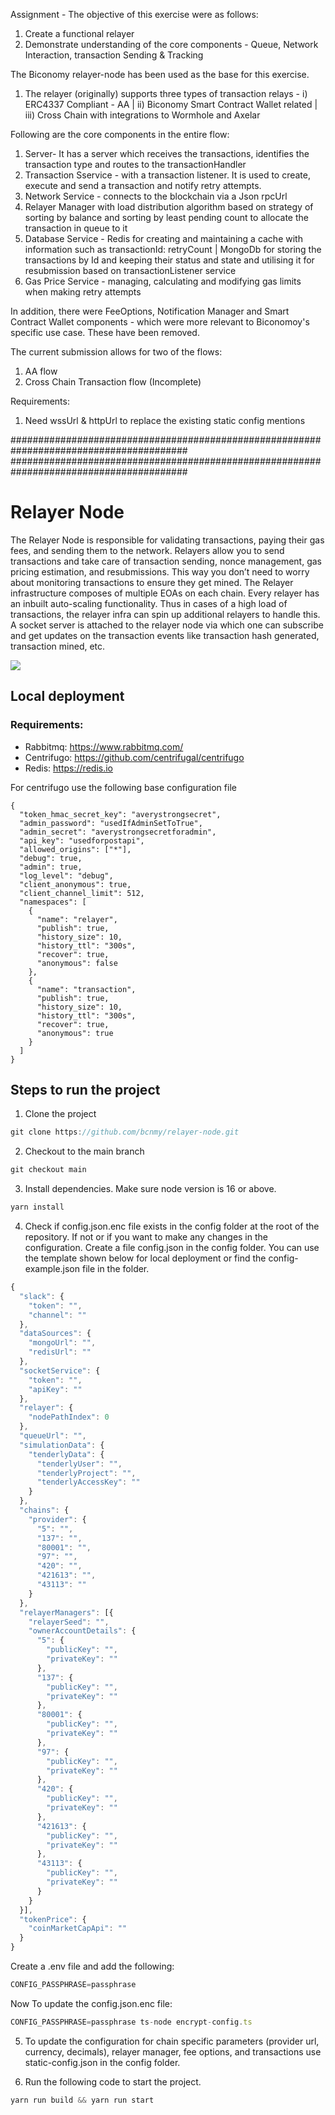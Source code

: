 Assignment - 
The objective of this exercise were as follows:
1. Create a functional relayer
2. Demonstrate understanding of the core components - Queue, Network Interaction, transaction Sending & Tracking

The Biconomy relayer-node has been used as the base for this exercise.
1. The relayer (originally) supports three types of transaction relays - i) ERC4337 Compliant - AA | ii) Biconomy Smart Contract Wallet related | iii) Cross Chain with integrations to Wormhole and Axelar

Following are the core components in the entire flow:
1. Server- It has a server which receives the transactions, identifies the transaction type and routes to the transactionHandler
2. Transaction Sservice - with a transaction listener. It is used to create, execute and send a transaction and notify retry attempts.
3. Network Service - connects to the blockchain via a Json rpcUrl
4. Relayer Manager with load distribution algorithm based on strategy of sorting by balance and sorting by least pending count to allocate the transaction in queue to it
5. Database Service - Redis for creating and maintaining a cache with information such as transactionId: retryCount | MongoDb for storing the transactions by Id and keeping their status and state and utilising it for resubmission based on transactionListener service
6. Gas Price Service - managing, calculating and modifying gas limits when making retry attempts

In addition, there were FeeOptions, Notification Manager and Smart Contract Wallet components - which were more relevant to Biconomoy's specific use case.
These have been removed.

The current submission allows for two of the flows:
1. AA flow
2. Cross Chain Transaction flow (Incomplete)

Requirements:
1. Need wssUrl & httpUrl to replace the existing static config mentions


########################################################################################
########################################################################################
# Relayer Node

The Relayer Node is responsible for validating transactions, paying their gas fees, and sending them to the network.
Relayers allow you to send transactions and take care of transaction sending, nonce management, gas pricing estimation, and resubmissions. This way you don’t need to worry about monitoring transactions to ensure they get mined.
The Relayer infrastructure composes of multiple EOAs on each chain. Every relayer has an inbuilt auto-scaling functionality. Thus in cases of a high load of transactions, the relayer infra can spin up additional relayers to handle this. A socket server is attached to the relayer node via which one can subscribe and get updates on the transaction events like transaction hash generated, transaction mined, etc.

<div>
    <a href="https://opensource.org/licenses/GPL-3.0"><img src="https://img.shields.io/badge/license-GPL--v3-blueviolet"/></a>
</div>


## Local deployment 

### Requirements:

- Rabbitmq: https://www.rabbitmq.com/
- Centrifugo: https://github.com/centrifugal/centrifugo
- Redis: https://redis.io

For centrifugo use the following base configuration file
```
{
  "token_hmac_secret_key": "averystrongsecret",
  "admin_password": "usedIfAdminSetToTrue",
  "admin_secret": "averystrongsecretforadmin",
  "api_key": "usedforpostapi",
  "allowed_origins": ["*"],
  "debug": true,
  "admin": true,
  "log_level": "debug",
  "client_anonymous": true,
  "client_channel_limit": 512,
  "namespaces": [
    {
      "name": "relayer",
      "publish": true,
      "history_size": 10,
      "history_ttl": "300s",
      "recover": true,
      "anonymous": false
    },
    {
      "name": "transaction",
      "publish": true,
      "history_size": 10,
      "history_ttl": "300s",
      "recover": true,
      "anonymous": true
    }
  ]
}
```

## Steps to run the project

1. Clone the project

```jsx
git clone https://github.com/bcnmy/relayer-node.git
```

2. Checkout to the main branch

```jsx
git checkout main
```

3. Install dependencies. Make sure node version is 16 or above.
```jsx
yarn install
```

4. Check if config.json.enc file exists in the config folder at the root of the repository. If not or if you want to make any changes in the configuration. Create a file config.json in the config folder. You can use the template shown below for local deployment or find the config-example.json file in the folder.

```jsx
{
  "slack": {
    "token": "",
    "channel": ""
  },
  "dataSources": {
    "mongoUrl": "",
    "redisUrl": ""
  },
  "socketService": {
    "token": "",
    "apiKey": ""
  },
  "relayer": {
    "nodePathIndex": 0
  },
  "queueUrl": "",
  "simulationData": {
    "tenderlyData": {
      "tenderlyUser": "",
      "tenderlyProject": "",
      "tenderlyAccessKey": ""
    }
  },
  "chains": {
    "provider": {
      "5": "",
      "137": "",
      "80001": "",
      "97": "",
      "420": "",
      "421613": "",
      "43113": ""
    }
  },
  "relayerManagers": [{
    "relayerSeed": "",
    "ownerAccountDetails": {
      "5": {
        "publicKey": "",
        "privateKey": ""
      },
      "137": {
        "publicKey": "",
        "privateKey": ""
      },
      "80001": {
        "publicKey": "",
        "privateKey": ""
      },
      "97": {
        "publicKey": "",
        "privateKey": ""
      },
      "420": {
        "publicKey": "",
        "privateKey": ""
      },
      "421613": {
        "publicKey": "",
        "privateKey": ""
      },
      "43113": {
        "publicKey": "",
        "privateKey": ""
      }
    }
  }],
  "tokenPrice": {
    "coinMarketCapApi": ""
  }
}


```
Create a .env file and add the following:

```jsx
CONFIG_PASSPHRASE=passphrase
```

Now To update the config.json.enc file: 

```jsx
CONFIG_PASSPHRASE=passphrase ts-node encrypt-config.ts
```

5. To update the configuration for chain specific parameters (provider url, currency, decimals), relayer manager, fee options, and transactions use static-config.json in the config folder.  

6. Run the following code to start the project.
```jsx
yarn run build && yarn run start
```

